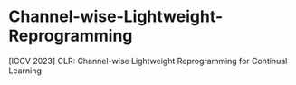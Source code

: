 # Channel-wise-Lightweight-Reprogramming
[ICCV 2023] CLR: Channel-wise Lightweight Reprogramming for Continual Learning
